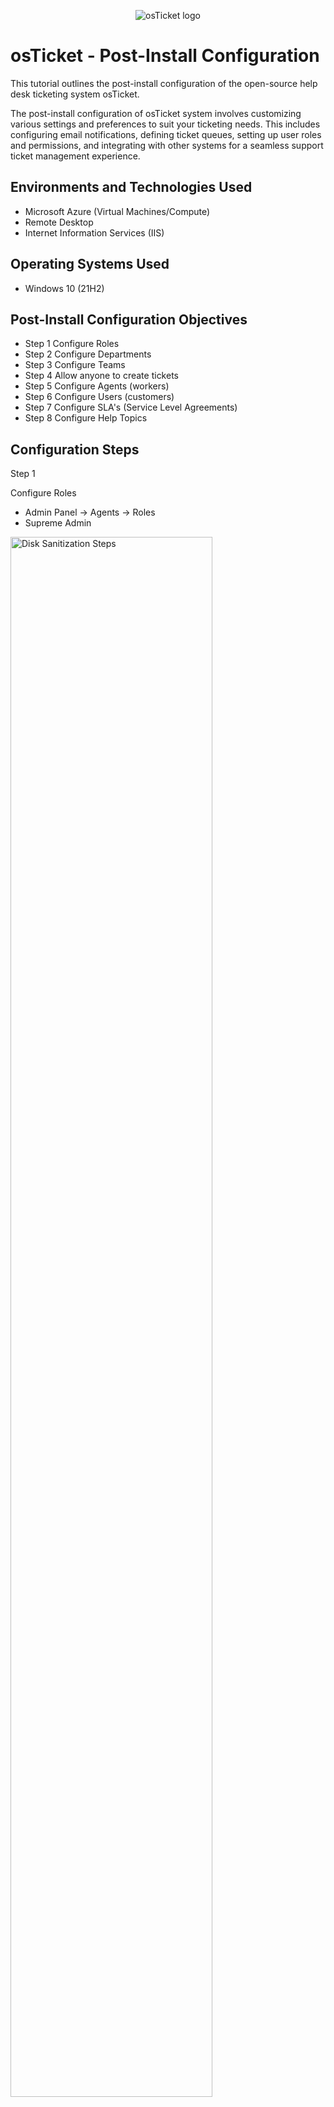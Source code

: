 <p align="center">
<img src="https://i.imgur.com/Clzj7Xs.png" alt="osTicket logo"/>
</p>

<h1>osTicket - Post-Install Configuration</h1>
This tutorial outlines the post-install configuration of the open-source help desk ticketing system osTicket.<br />



<p>

The post-install configuration of osTicket system involves customizing various settings and preferences to suit your ticketing needs. This includes configuring email notifications, defining ticket queues, setting up user roles and permissions, and integrating with other systems for a seamless support ticket management experience.
</p>

<h2>Environments and Technologies Used</h2>

- Microsoft Azure (Virtual Machines/Compute)
- Remote Desktop
- Internet Information Services (IIS)

<h2>Operating Systems Used </h2>

- Windows 10</b> (21H2)

<h2>Post-Install Configuration Objectives</h2>

- Step 1 Configure Roles
- Step 2 Configure Departments
- Step 3 Configure Teams
- Step 4 Allow anyone to create tickets
- Step 5 Configure Agents (workers)
- Step 6 Configure Users (customers)
- Step 7 Configure SLA's (Service Level Agreements)
- Step 8 Configure Help Topics

<h2>Configuration Steps</h2>

<p>

Step 1


Configure Roles

- Admin Panel -> Agents -> Roles
- Supreme Admin

<img src="https://i.imgur.com/m1qYI98.png" height="80%" width="80%" alt="Disk Sanitization Steps"/>

<img src="https://i.imgur.com/kg1MZQi.png" height="80%" width="80%" alt="Disk Sanitization Steps"/>


<img src="https://i.imgur.com/eBMxliW.png" height="80%" width="80%" alt="Disk Sanitization Steps"/>


</p>

<br />

<p>

Step 2


Configure Departments

- Admin Panel -> Agents -> Departments


- System Administrators


<img src="https://i.imgur.com/t5BDNU8.png" height="80%" width="80%" alt="Disk Sanitization Steps"/>
</p>

<p>
<img src="https://i.imgur.com/InM2Jby.png" height="80%" width="80%" alt="Disk Sanitization Steps"/>
</p>


<p>

Step 3
  
- Configure Teams

- Admin Panel -> Agents -> Teams

- Level I Support

- Level II Support

</p>


<br />

<p>
  
<img src="https://i.imgur.com/U2Eu7yJ.png" height="80%" width="80%" alt="Disk Sanitization Steps"/>

<img src="https://i.imgur.com/AWpKEsh.png" height="80%" width="80%" alt="Disk Sanitization Steps"/>


</p>

<p>

Step 4

- Allow anyone to create tickets

- Admin Panel -> Settings -> User Settings

</p>

<img src="https://i.imgur.com/auRxnvn.png" height="80%" width="80%" alt="Disk Sanitization Steps"/>


<br />

<p>

Step 5

Configure Admin Panel -> Agents -> Add New

- Supriya Kessie
- Malachi Kessie


  <img src="https://i.imgur.com/eFUOEVT.png" height="80%" width="80%" alt="Disk Sanitization Steps"/>

  <img src="https://i.imgur.com/XN2HNG5.png" height="80%" width="80%" alt="Disk Sanitization Steps"/>

  <img src="https://i.imgur.com/spVIpBK.png" height="80%" width="80%" alt="Disk Sanitization Steps"/> 

</p>

<p>

Step 6

Configure Users (customers)

Agent Panel -> Users -> Add New

- Caroline
- Cobbie

  <img src="https://i.imgur.com/X0KnoyB.png" height="80%" width="80%" alt="Disk Sanitization Steps"/>

  <img src="https://i.imgur.com/wQO2XKC.png" height="80%" width="80%" alt="Disk Sanitization Steps"/>

  <img src="https://i.imgur.com/MOlQqIC.png" height="80%" width="80%" alt="Disk Sanitization Steps"/>
  
</p>

<p>

Step 7

Configure SLA

Admin Panel -> Manage -> SLA
  - Emergency A (1 hour, 24/7)
  - Emergency B (4 hours, 24/7)
  - Emergency C (8 hours, business hours)

  <img src="https://i.imgur.com/thSpzss.png" height="80%" width="80%" alt="Disk Sanitization Steps"/>

  <img src="https://i.imgur.com/3W155L6.png" height="80%" width="80%" alt="Disk Sanitization Steps"/>

  <img src="https://i.imgur.com/nryrqNE.png" height="80%" width="80%" alt="Disk Sanitization Steps"/>


</p>


<p>

Step 8

Configure Help Topics

Admin Panel -> Manage -> Help Topics

- Business Critical Outage
- Personal Computer Issues
- Equipment Request
- Password Reset

 <img src="https://i.imgur.com/xn2pAro.png" height="80%" width="80%" alt="Disk Sanitization Steps"/>

 <img src="https://i.imgur.com/dYuQXSs.png" height="80%" width="80%" alt="Disk Sanitization Steps"/>

</p>
